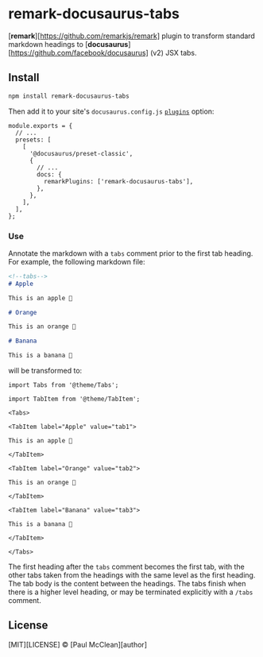 # remark-docusaurus-tabs

[**remark**][https://github.com/remarkjs/remark] plugin to transform standard markdown headings to [**docusaurus**][https://github.com/facebook/docusaurus] (v2) JSX tabs.

## Install

```sh
npm install remark-docusaurus-tabs
```

Then add it to your site's `docusaurus.config.js` [`plugins`](https://docusaurus.io/docs/markdown-features/plugins#installing-plugins) option:

```
module.exports = {
  // ...
  presets: [
    [
      '@docusaurus/preset-classic',
      {
        // ...
        docs: {
          remarkPlugins: ['remark-docusaurus-tabs'],
        },
      },
    ],
  ],
};
```

### Use

Annotate the markdown with a `tabs` comment prior to the first tab heading. For example, the following markdown file:

```md
<!--tabs-->
# Apple

This is an apple 🍎

# Orange

This is an orange 🍊

# Banana

This is a banana 🍌
```

will be transformed to:

```mdx
import Tabs from '@theme/Tabs';

import TabItem from '@theme/TabItem';

<Tabs>

<TabItem label="Apple" value="tab1">

This is an apple 🍎

</TabItem>

<TabItem label="Orange" value="tab2">

This is an orange 🍊

</TabItem>

<TabItem label="Banana" value="tab3">

This is a banana 🍌

</TabItem>

</Tabs>
```

The first heading after the `tabs` comment becomes the first tab, with the other tabs taken from the headings with the same level as the first heading. The tab body is the content between the headings. The tabs finish when there is a higher level heading, or may be terminated explicitly with a `/tabs` comment.

## License

[MIT][LICENSE] © [Paul McClean][author]
